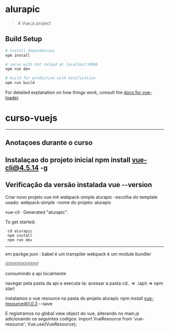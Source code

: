 # alurapic

> A Vue.js project

## Build Setup

``` bash
# install dependencies
npm install

# serve with hot reload at localhost:8080
npm run dev

# build for production with minification
npm run build
```

For detailed explanation on how things work, consult the [docs for vue-loader](http://vuejs.github.io/vue-loader).
# curso-vuejs

------------
Anotaçoes durante o curso
-----------------------
Instalaçao do projeto inicial
npm install vue-cli@4.5.14 -g
-----------------------
Verificação da versão instalada
vue --version      
-----------------------
Criar novo projeto
vue init webpack-simple alurapic
-escolha do template usado: webpack-simple
-nome do projeto: alurapic

vue-cli · Generated "alurapic".

   To get started:

     cd alurapic
     npm install
     npm run dev

-----------------------

em packge.json :
babel é um transpiler
webpack é um module bundler

/////////////////////

consumindo a api localmente

navegar pela pasta da api e executa-la: 
acessar a pasta cd.. => .\api\  =>   npm start


instalamos o vue resource na pasta do projeto alurapic
npm install vue-resource@1.0.3 --save

E registramos no global view object do vue, alterando no main.js adicionando os seguintes codigos:
import VueResource from 'vue-resource';
Vue.use(VueResource);



